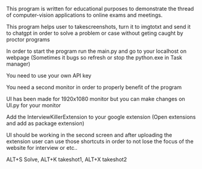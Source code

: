 This program is written for educational purposes to demonstrate the thread of computer-vision applications to online exams and meetings.

This program helps user to takescreenshots, turn it to imgtotxt and send it to chatgpt in order to solve a problem or case without geting caught by proctor programs

In order to start the program run the main.py and go to your localhost on webpage (Sometimes it bugs so refresh or stop the python.exe in Task manager)

You need to use your own API key

You need a second monitor in order to properly benefit of the program

UI has been made for 1920x1080 monitor but you can make changes on UI.py for your monitor

Add the InterviewKillerExtension to your google extension (Open extensions and add as package extension)

UI should be working in the second screen and after uploading the extension user can use those shortcuts in order to not lose the focus of the website for interview or etc..

 ALT+S Solve, ALT+K takeshot1, ALT+X takeshot2



